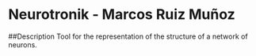 # Neurotronik - Marcos Ruiz Muñoz

##Description
Tool for the representation of the structure of a network of neurons.
